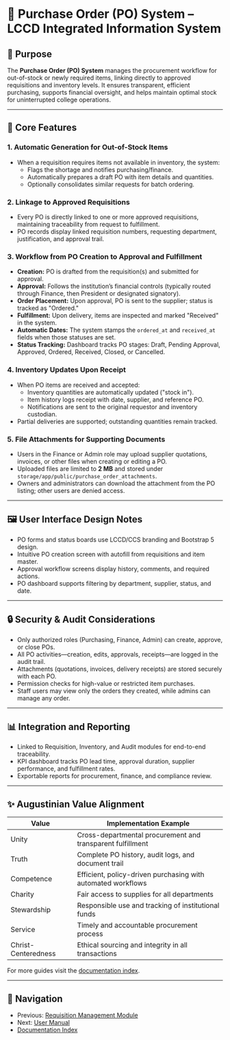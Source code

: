 # 🧾 Purchase Order (PO) System – LCCD Integrated Information System

## 🎯 Purpose

The **Purchase Order (PO) System** manages the procurement workflow for out-of-stock or newly required items, linking directly to approved requisitions and inventory levels. It ensures transparent, efficient purchasing, supports financial oversight, and helps maintain optimal stock for uninterrupted college operations.

---

## 🧩 Core Features

### 1. Automatic Generation for Out-of-Stock Items
- When a requisition requires items not available in inventory, the system:
  - Flags the shortage and notifies purchasing/finance.
  - Automatically prepares a draft PO with item details and quantities.
  - Optionally consolidates similar requests for batch ordering.

### 2. Linkage to Approved Requisitions
- Every PO is directly linked to one or more approved requisitions, maintaining traceability from request to fulfillment.
- PO records display linked requisition numbers, requesting department, justification, and approval trail.

### 3. Workflow from PO Creation to Approval and Fulfillment
- **Creation:** PO is drafted from the requisition(s) and submitted for approval.
- **Approval:** Follows the institution’s financial controls (typically routed through Finance, then President or designated signatory).
- **Order Placement:** Upon approval, PO is sent to the supplier; status is tracked as "Ordered."
- **Fulfillment:** Upon delivery, items are inspected and marked "Received" in the system.
- **Automatic Dates:** The system stamps the `ordered_at` and `received_at` fields when those statuses are set.
- **Status Tracking:** Dashboard tracks PO stages: Draft, Pending Approval, Approved, Ordered, Received, Closed, or Cancelled.

### 4. Inventory Updates Upon Receipt
- When PO items are received and accepted:
  - Inventory quantities are automatically updated ("stock in").
  - Item history logs receipt with date, supplier, and reference PO.
  - Notifications are sent to the original requestor and inventory custodian.
- Partial deliveries are supported; outstanding quantities remain tracked.

### 5. File Attachments for Supporting Documents
- Users in the Finance or Admin role may upload supplier quotations, invoices, or other files when creating or editing a PO.
- Uploaded files are limited to **2&nbsp;MB** and stored under `storage/app/public/purchase_order_attachments`.
- Owners and administrators can download the attachment from the PO listing; other users are denied access.

---

## 🖼️ User Interface Design Notes

- PO forms and status boards use LCCD/CCS branding and Bootstrap 5 design.
- Intuitive PO creation screen with autofill from requisitions and item master.
- Approval workflow screens display history, comments, and required actions.
- PO dashboard supports filtering by department, supplier, status, and date.

---

## 🔒 Security & Audit Considerations

- Only authorized roles (Purchasing, Finance, Admin) can create, approve, or close POs.
- All PO activities—creation, edits, approvals, receipts—are logged in the audit trail.
- Attachments (quotations, invoices, delivery receipts) are stored securely with each PO.
- Permission checks for high-value or restricted item purchases.
- Staff users may view only the orders they created, while admins can manage any order.

---

## 📊 Integration and Reporting

- Linked to Requisition, Inventory, and Audit modules for end-to-end traceability.
- KPI dashboard tracks PO lead time, approval duration, supplier performance, and fulfillment rates.
- Exportable reports for procurement, finance, and compliance review.

---

## ✨ Augustinian Value Alignment

| Value           | Implementation Example
|-----------------|---------------------------------------------------------------
| Unity           | Cross-departmental procurement and transparent fulfillment
| Truth           | Complete PO history, audit logs, and document trail
| Competence      | Efficient, policy-driven purchasing with automated workflows
| Charity         | Fair access to supplies for all departments
| Stewardship     | Responsible use and tracking of institutional funds
| Service         | Timely and accountable procurement process
| Christ-Centeredness | Ethical sourcing and integrity in all transactions

For more guides visit the [documentation index](README.md).

---

## 🚀 Navigation
- Previous: [Requisition Management Module](requisition-management-module.md)
- Next: [User Manual](user_manual.md)
- [Documentation Index](README.md)

